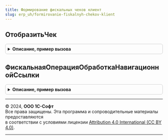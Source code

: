 ```yaml
---
title: Формирование фискальных чеков клиент
slug: erp_uh/formirovanie-fiskalnyh-chekov-klient
---
```



## ОтобразитьЧек
<details style="margin: 1em 0; padding: 0.5em; border: 1px solid #ccc; border-radius: 6px;">

<summary style="font-weight: bold; cursor: pointer;">Описание, пример вызова</summary>

```bsl

// Открывает форму предпросмотра чека
//
// Параметры:
// 	Форма - ФормаКлиентскогоПриложения - Форма документа
// 	ФискальнаяОперацияЗавершение - ОписаниеОповещения - Обработчик закрытия формы
Процедура ОтобразитьЧек(Форма, ФискальнаяОперацияЗавершение) Экспорт
```

Пример вызова
```bsl
ФормированиеФискальныхЧековКлиент.ОтобразитьЧек(Форма, ФискальнаяОперацияЗавершение) 
```
</details>

## ФискальнаяОперацияОбработкаНавигационнойСсылки
<details style="margin: 1em 0; padding: 0.5em; border: 1px solid #ccc; border-radius: 6px;">

<summary style="font-weight: bold; cursor: pointer;">Описание, пример вызова</summary>

```bsl

// Выполняет команду фискализации
//
// Параметры:
// 	Форма - ФормаКлиентскогоПриложения - Форма документа, состоит из:
// 	* Объект - ДокументОбъект - Основной реквизит формы
// 	НавигационнаяСсылка - Строка - Имя команды фискализации
// 	СтандартнаяОбработка - Булево - Признак стандартной обработки
//
Процедура ФискальнаяОперацияОбработкаНавигационнойСсылки(Форма, НавигационнаяСсылка, СтандартнаяОбработка) Экспорт
```

Пример вызова
```bsl
ФормированиеФискальныхЧековКлиент.ФискальнаяОперацияОбработкаНавигационнойСсылки(Форма, НавигационнаяСсылка, СтандартнаяОбработка) 
```
</details>

---

© 2024, **ООО 1С-Софт**  
Все права защищены. Эта программа и сопроводительные материалы предоставляются  
в соответствии с условиями лицензии [Attribution 4.0 International (CC BY 4.0)](https://creativecommons.org/licenses/by/4.0/legalcode).

---
